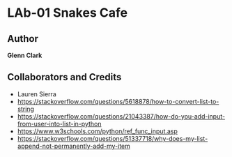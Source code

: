 # LAb-01 Snakes Cafe

## Author 
**Glenn Clark**

## Collaborators and Credits
- Lauren Sierra
- https://stackoverflow.com/questions/5618878/how-to-convert-list-to-string
- https://stackoverflow.com/questions/21043387/how-do-you-add-input-from-user-into-list-in-python
- https://www.w3schools.com/python/ref_func_input.asp
- https://stackoverflow.com/questions/51337718/why-does-my-list-append-not-permanently-add-my-item